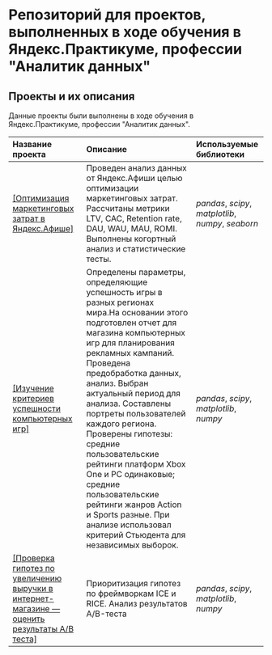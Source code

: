 # Репозиторий для проектов, выполненных в ходе обучения в Яндекс.Практикуме, профессии "Аналитик данных"

## Проекты и их описания

Данные проекты были выполнены в ходе обучения в Яндекс.Практикуме, профессии "Аналитик данных".

| Название проекта | Описание | Используемые библиотеки | 
| :---------------------- | :---------------------- | :---------------------- |
| [[Оптимизация маркетинговых затрат в Яндекс.Афише]](yandex_afisha_project) | Проведен анализ данных от Яндекс.Афиши целью оптимизации маркетинговых затрат. Рассчитаны метрики LTV, CAC, Retention rate, DAU, WAU, MAU, ROMI. Выполнены когортный анализ и статистические тесты. | *pandas*, *scipy*, *matplotlib*, *numpy*, *seaborn*|
| [[Изучение критериев успешности компьютерных игр]](gamedev_project) |Определены параметры, определяющие успешность игры в разных регионах мира.На основании этого подготовлен отчет для магазина компьютерных игр для планирования рекламных кампаний. Проведена предобработка данных, анализ. Выбран актуальный период для анализа. Составлены портреты пользователей каждого региона. Проверены гипотезы: средние пользовательские рейтинги платформ Xbox One и PC одинаковые; средние пользовательские рейтинги жанров Action и Sports разные. При анализе использовал критерий Стьюдента для независимых выборок. | *pandas*, *scipy*, *matplotlib*, *numpy*|
| [[Проверка гипотез по увеличению выручки в интернет-магазине — оценить результаты A/B теста]](a_b_test) | Приоритизация гипотез по фреймворкам ICE и RICE. Анализ результатов A/B-теста | *pandas*, *scipy*, *matplotlib*, *numpy*|
